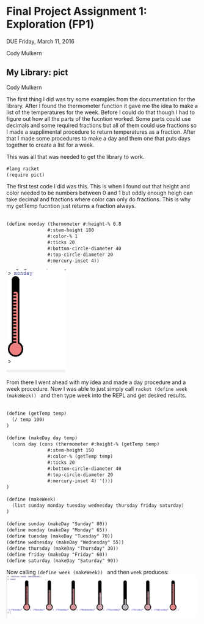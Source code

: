 # Final Project Assignment 1: Exploration (FP1)
DUE Friday, March 11, 2016

Cody Mulkern



## My Library: pict
Cody Mulkern

The first thing I did was try some examples from the documentation for the library. After I found the thermometer function it gave me the idea to make a list of the temperatures for the week. Before I could do that though I had to figure out how all the parts of the fucntion worked. Some parts could use decimals and some required fractions but all of them could use fractions so I made a supplimental procedure to return temperatures as a fraction. After that I made some procedures to make a day and them one that puts days together to create a list for a week.

This was all that was needed to get the library to work.
```racket
#lang racket
(require pict)

```

The first test code I did was this. This is when I found out that height and color needed to be numbers between 0 and 1 but oddly enough heigh can take decimal and fractions where color can only do fractions. This is why my getTemp fucntion just returns a fraction always.
```racket

(define monday (thermometer #:height-% 0.8
               #:stem-height 180
               #:color-% 1
               #:ticks 20
               #:bottom-circle-diameter 40
               #:top-circle-diameter 20
               #:mercury-inset 4))

```
![alt](https://github.com/Mulks/FP1/blob/master/pict-test-1.PNG)

From there I went ahead with my idea and made a day procedure and a week procedure.
Now I was able to just simply call ```racket (define week (makeWeek)) ``` and then type week into the REPL and get desired results.
```racket

(define (getTemp temp)
  (/ temp 100)
)

(define (makeDay day temp)
  (cons day (cons (thermometer #:height-% (getTemp temp)
               #:stem-height 150
               #:color-% (getTemp temp)
               #:ticks 20
               #:bottom-circle-diameter 40
               #:top-circle-diameter 20
               #:mercury-inset 4) '()))
)

(define (makeWeek)
  (list sunday monday tuesday wednesday thursday friday saturday)
)

(define sunday (makeDay "Sunday" 80))
(define monday (makeDay "Monday" 65))
(define tuesday (makeDay "Tuesday" 70))
(define wednesday (makeDay "Wednesday" 55))
(define thursday (makeDay "Thursday" 30))
(define friday (makeDay "Friday" 60))
(define saturday (makeDay "Saturday" 90))

```
Now calling ```(define week (makeWeek)) ``` and then ```week``` produces:
![alt](https://raw.githubusercontent.com/Mulks/FP1/master/pict-test-2.PNG)
